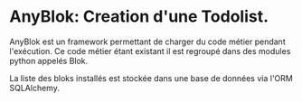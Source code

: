 # AnyBlok: Creation d'une Todolist.


AnyBlok est un framework permettant de charger du code métier pendant l'exécution. Ce code métier étant existant il est regroupé dans des modules python appelés Blok.

La liste des bloks installés est stockée dans une base de données via l'ORM SQLAlchemy.
